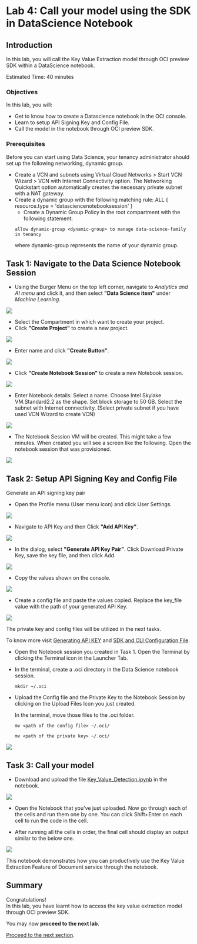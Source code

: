 # Lab 4: Call your model using the SDK in DataScience Notebook
## Introduction

In this lab, you will call the Key Value Extraction model through OCI preview SDK within a DataScience notebook.

Estimated Time: 40 minutes


### Objectives

In this lab, you will:

* Get to know how to create a Datascience notebook in the OCI console.
* Learn to setup API Signing Key and Config File.
* Call the model in the notebook through OCI preview SDK.

### Prerequisites

Before you can start using Data Science, your tenancy administrator should set up the following networking, dynamic group.
* Create a VCN and subnets using Virtual Cloud Networks > Start VCN Wizard > VCN with Internet Connectivity option. The Networking Quickstart option automatically creates the necessary private subnet with a NAT gateway.
* Create a dynamic group with the following matching rule: ALL { resource.type = 'datasciencenotebooksession' }
  * Create a Dynamic Group Policy in the root compartment with the following statement:
  ```
  allow dynamic-group <dynamic-group> to manage data-science-family in tenancy
  ```
  where dynamic-group represents the name of your dynamic group.

## Task 1: Navigate to the Data Science Notebook Session

* Using the Burger Menu on the top left corner, navigate to _Analytics and AI menu_ and click it, and then select **"Data Science item"** under _Machine Learning_. 

![](./images/notebook1.png)

* Select the Compartment in which want to create your project. 
* Click **"Create Project"** to create a new project. 

![](./images/notebook2.png)

* Enter name and click **"Create Button"**.

![](./images/notebook3.png)

* Click **"Create Notebook Session"** to create a new Notebook session. 

![](./images/notebook4.png)

* Enter Notebook details: Select a name. Choose Intel Skylake VM.Standard2.2 as the shape. Set block storage to 50 GB. Select the subnet with Internet connectivity. (Select private subnet if you have used VCN Wizard to create VCN)

![](./images/notebook5.png)

* The Notebook Session VM will be created. This might take a few minutes. When created you will see a screen like the following. Open the notebook session that was provisioned.

![](./images/notebook6.png)

## Task 2: Setup API Signing Key and Config File

Generate an API signing key pair

* Open the Profile menu (User menu icon) and click User Settings.

![](./images/api1.png)

* Navigate to API Key and then Click **"Add API Key"**.

![](./images/api2.png)

* In the dialog, select **"Generate API Key Pair"**. Click Download Private Key, save the key file, and then click Add.

![](./images/api3.png)

* Copy the values shown on the console.

![](./images/api4.png)

* Create a config file and paste the values copied. Replace the key_file value with the path of your generated API Key.

![](./images/api5.png)

  The private key and config files will be utilized in the next tasks.

  To know more visit [Generating API KEY](https://docs.oracle.com/en-us/iaas/Content/API/Concepts/apisigningkey.htm) and [SDK and CLI Configuration File](https://docs.oracle.com/en-us/iaas/Content/API/Concepts/sdkconfig.htm#SDK_and_CLI_Configuration_File).

* Open the Notebook session you created in Task 1. Open the Terminal by clicking the Terminal icon in the Launcher Tab.
* In the terminal, create a .oci directory in the Data Science notebook session.
  ```
  mkdir ~/.oci
  ```
* Upload the Config file and the Private Key to the Notebook Session by clicking on the Upload Files Icon you just created.

  In the terminal, move those files to the .oci folder.
  ```
  mv <path of the config file> ~/.oci/
  ```
  ```
  mv <path of the private key> ~/.oci/
  ```

![](./images/api6.png)


## Task 3: Call your model

* Download and upload the file [Key_Value_Detection.ipynb](./notebooks/Key_Value_Detection.ipynb) in the notebook.

![](./images/sdk.png)

* Open the Notebook that you've just uploaded. Now go through each of the cells and run them one by one. You can click Shift+Enter on each cell to run the code in the cell.

* After running all the cells in order, the final cell should display an output similar to the below one.

![](./images/sdk1.png)

This notebook demonstrates how you can productively use the Key Value Extraction Feature of Document service through the notebook.

## **Summary**

Congratulations! </br>
In this lab, you have learnt how to access the key value extraction model through OCI preview SDK.

You may now **proceed to the next lab**.

[Proceed to the next section](./lab-05-postman.md).
